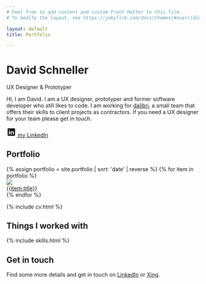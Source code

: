 ```yaml
---
# Feel free to add content and custom Front Matter to this file.
# To modify the layout, see https://jekyllrb.com/docs/themes/#overriding-theme-defaults

layout: default
title: Portfolio

---
```


# David Schneller
<p class="tagline">UX Designer & Prototyper</p>

Hi, I am David. I am a UX designer, prototyper and former software developer who still likes to code. I am working for [dalibri](http://dalibri.com), a small team that offers their skills to client projects as contractors. If you need a UX designer for your team please get in touch.

<a href="https://www.linkedin.com/in/davidslr" class="linkedin">
    <svg xmlns="http://www.w3.org/2000/svg" height="1.6rem" viewBox="0 0 512 512"><path d="M417.2 64H96.8C79.3 64 64 76.6 64 93.9V415c0 17.4 15.3 32.9 32.8 32.9h320.3c17.6 0 30.8-15.6 30.8-32.9V93.9C448 76.6 434.7 64 417.2 64zM183 384h-55V213h55v171zm-25.6-197h-.4c-17.6 0-29-13.1-29-29.5 0-16.7 11.7-29.5 29.7-29.5s29 12.7 29.4 29.5c0 16.4-11.4 29.5-29.7 29.5zM384 384h-55v-93.5c0-22.4-8-37.7-27.9-37.7-15.2 0-24.2 10.3-28.2 20.3-1.5 3.6-1.9 8.5-1.9 13.5V384h-55V213h55v23.8c8-11.4 20.5-27.8 49.6-27.8 36.1 0 63.4 23.8 63.4 75.1V384z"/></svg>
    my LinkedIn
</a>

## Portfolio

<div class="portfolio-list">
{% assign portfolio = site.portfolio  | sort: 'date' | reverse %}
{% for item in portfolio %}
<div class="portfolio-teaser">
    <img src="{{ item.image }}">
    <a href="{{item.url}}">
        <div class="overlay">
        </div>
        <div class="label">
            <span class="title">{{item.title}}</span>
        </div>
    </a>
</div>
{% endfor %}
</div>

{% include cv.html %}

## Things I worked with
{% include skills.html %}

## Get in touch
<div>
    <p>Find some more details and get in touch on <a href="https://www.linkedin.com/in/davidslr">LinkedIn</a> or <a href="https://www.xing.com/profile/David_Schneller">Xing</a>.</p>   
</div>